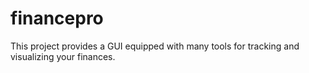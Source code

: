 # financepro
This project provides a GUI equipped with many tools for tracking and visualizing your finances.